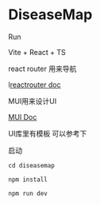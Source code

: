 # DiseaseMap

Run

Vite + React + TS

react router 用来导航

l[reactrouter doc](https://reactrouter.com/en/main/start/tutorial)

MUI用来设计UI

[MUI Doc](https://mui.com/material-ui/getting-started/templates/)

UI库里有模板 可以参考下

启动

`cd diseasemap`

`npm install`

`npm run dev`
